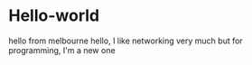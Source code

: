 # Hello-world
hello from melbourne
hello, I like networking very much
but for programming, I'm a new one
